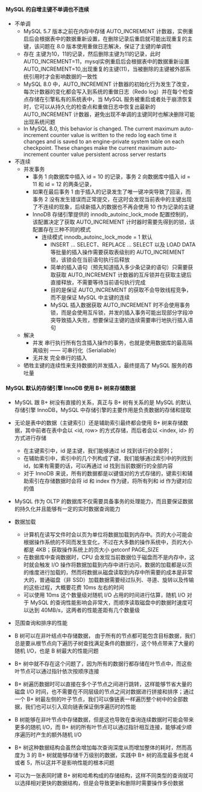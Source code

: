     
#### MySQL 的自增主键不单调也不连续
- 不单调
    - MySQL 5.7 版本之前在内存中存储 AUTO_INCREMENT 计数器，实例重启后会根据表中的数据重新设置，在删除记录后重启就可能出现重复的主键，该问题在 8.0 版本使用重做日志解决，保证了主键的单调性
    - 存在 主键为10，11的记录，然后删除主键为11的记录，此时AUTO_INCREMENT=11，mysql实例重启后会根据表中的数据重新设置AUTO_INCREMENT=10,出现重复的主键(11)，当被删除的主键被外部系统引用时才会影响数据的一致性
    - MySQL 8.0 中，AUTO_INCREMENT 计数器的初始化行为发生了改变，每次计数器的变化都会写入到系统的重做日志（Redo log）并在每个检查点存储在引擎私有的系统表中，当 MySQL 服务被重启或者处于崩溃恢复时，它可以从持久化的检查点和重做日志中恢复出最新的 AUTO_INCREMENT 计数器，避免出现不单调的主键同时也解决删除可能出现系统问题
    - In MySQL 8.0, this behavior is changed. The current maximum auto-increment counter value is written to the redo log each time it changes and is saved to an engine-private system table on each checkpoint. These changes make the current maximum auto-increment counter value persistent across server restarts
- 不连续
    - 并发事务
        - 事务 1 向数据库中插入 id = 10 的记录，事务 2 向数据库中插入 id = 11 和 id = 12 的两条记录，
        - 如果在最后事务 1 由于插入的记录发生了唯一键冲突导致了回滚，而事务 2 没有发生错误而正常提交，在这时会发现当前表中的主键出现了不连续的现象，后续新插入的数据也不再会使用 10 作为记录的主键
        - InnoDB 存储引擎提供的 innodb_autoinc_lock_mode 配置控制的，该配置决定了获取 AUTO_INCREMENT 计时器时需要先得到的锁，该配置存在三种不同的模式
            - 连续模式 innodb_autoinc_lock_mode = 1 默认
                - INSERT ... SELECT、REPLACE ... SELECT 以及 LOAD DATA 等批量的插入操作需要获取表级别的 AUTO_INCREMENT 锁，该锁会在当前语句执行后释放
                - 简单的插入语句（预先知道插入多少条记录的语句）只需要获取获取 AUTO_INCREMENT 计数器的互斥锁并在获取主键后直接释放，不需要等待当前语句执行完成
                - 目的是保证 AUTO_INCREMENT 的获取不会导致线程竞争，而不是保证 MySQL 中主键的连续
                - MySQL 插入数据获取 AUTO_INCREMENT 时不会使用事务锁，而是会使用互斥锁，并发的插入事务可能出现部分字段冲突导致插入失败，想要保证主键的连续需要串行地执行插入语句
    - 解决
        - 并发 串行执行所有包含插入操作的事务，也就是使用数据库的最高隔离级别 —— 可串行化（Serialiable）
        - 无并发 完全串行的插入
    - 牺牲主键的连续性来支持数据的并发插入，最终提高了 MySQL 服务的吞吐量
                
#### MySQL 默认的存储引擎 InnoDB 使用 B+ 树来存储数据
- MySQL 跟 B+ 树没有直接的关系，真正与 B+ 树有关系的是 MySQL 的默认存储引擎 InnoDB，MySQL 中存储引擎的主要作用是负责数据的存储和提取
- 无论是表中的数据（主键索引）还是辅助索引最终都会使用 B+ 树来存储数据，其中前者在表中会以 <id, row> 的方式存储，而后者会以 <index, id> 的方式进行存储
    - 在主键索引中，id 是主键，我们能够通过 id 找到该行的全部列；
    - 在辅助索引中，索引中的几个列构成了键，我们能够通过索引中的列找到 id，如果有需要的话，可以再通过 id 找到当前数据行的全部内容
    - 对于 InnoDB 来说，所有的数据都是以键值对的方式存储的，键索引和辅助索引在存储数据时会将 id 和 index 作为键，将所有列和 id 作为键对应的值
- MySQL 作为 OLTP 的数据库不仅需要具备事务的处理能力，而且要保证数据的持久化并且能够有一定的实时数据查询能力
- 数据加载
    - 计算机在读写文件时会以页为单位将数据加载到内存中。页的大小可能会根据操作系统的不同而发生变化，不过在大多数的操作系统中，页的大小都是 4KB；获取操作系统上的页大小 getconf PAGE_SIZE
    - 在数据库中查询数据时，CPU 会发现当前数据位于磁盘而不是内存中，这时就会触发 I/O 操作将数据加载到内存中进行访问，数据的加载都是以页的维度进行加载的，然而将数据从磁盘读取到内存中所需要的成本是非常大的，普通磁盘（非 SSD）加载数据需要经过队列、寻道、旋转以及传输的这些过程，大概要花费 10ms 左右的时间
    - 可以使用 10ms 这个数量级对随机 I/O 占用的时间进行估算，随机 I/O 对于 MySQL 的查询性能影响会非常大，而顺序读取磁盘中的数据时速度可以达到 40MB/s，这两者的性能差距有几个数量级
- 范围查询和排序的性能
- B 树可以在非叶结点中存储数据， 由于所有的节点都可能包含目标数据，我们总是要从根节点向下遍历子树查找满足条件的数据行，这个特点带来了大量的随机 I/O，也是 B 树最大的性能问题
- B+ 树中就不存在这个问题了，因为所有的数据行都存储在叶节点中，而这些叶节点可以通过指针依次按顺序连接
- B+ 树遍历数据时可以直接在多个子节点之间进行跳转，这样能够节省大量的磁盘 I/O 时间，也不需要在不同层级的节点之间对数据进行拼接和排序；通过一个 B+ 树最左侧的叶子节点，我们可以像链表一样遍历整个树中的全部数据，我们也可以引入双向链表保证倒序遍历时的性能
- B 树能够在非叶节点中存储数据，但是这也导致在查询连续数据时可能会带来更多的随机 I/O，而 B+ 树的所有叶节点可以通过指针相互连接，能够减少顺序遍历时产生的额外随机 I/O
- B+ 树这种数据结构会虽然会增加每次查询深度从而增加整体的耗时，然而高度为 3 的 B+ 树就能够存储千万级别的数据，实践中 B+ 树的高度最多也就 4 或者 5，所以这并不是影响性能的根本问题

- 可以为一张表同时建 B+ 树和哈希构成的存储结构，这样不同类型的查询就可以选择相对更快的数据结构，但是会导致更新和删除时需要操作多份数据
